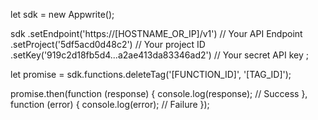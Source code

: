 let sdk = new Appwrite();

sdk
    .setEndpoint('https://[HOSTNAME_OR_IP]/v1') // Your API Endpoint
    .setProject('5df5acd0d48c2') // Your project ID
    .setKey('919c2d18fb5d4...a2ae413da83346ad2') // Your secret API key
;

let promise = sdk.functions.deleteTag('[FUNCTION_ID]', '[TAG_ID]');

promise.then(function (response) {
    console.log(response); // Success
}, function (error) {
    console.log(error); // Failure
});